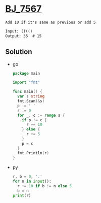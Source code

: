 # [BJ_7567](https://acmicpc.net/problem/7567)

```en
Add 10 if it's same as previous or add 5
```

```txt
Input: (((()
Output: 35  # 15
```

## Solution

* go

  ```go
  package main

  import "fmt"

  func main() {
    var s string
    fmt.Scan(&s)
    p := ' '
    r := 0
    for _, c := range s {
      if p != c {
        r += 10
      } else {
        r += 5
      }
      p = c
    }
    fmt.Println(r)
  }
  ```

* py

  ```py
  r, b = 0, '.'
  for n in input():
    r += 10 if b != n else 5
    b = n
  print(r)
  ```
